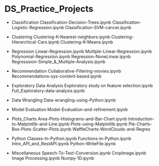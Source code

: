 # DS_Practice_Projects 
- Classification
Classification-Decision-Trees.ipynb
Classification-Logistic-Regression.ipynb
Classification-SVM-cancer.ipynb

- Clustering
Clustering-K-Nearest-neighbors.ipynb
Clustering-Hierarchical-Cars.ipynb
Clustering-K-Means.ipynb

- Regression
Linear-Regression.ipynb
Mulitple-Linear-Regression.ipynb
Polynomial-Regression.ipynb
Regression-NoneLinear.ipynb
Regresssion-Simple_&_Multiple-Analysis.ipynb

- Recommendation
Collaborative-Filtering-movies.ipynb
Recommendations-sys-content-based.ipynb

- Exploratory Data Analysis
Exploratory study on feature selection.ipynb
Full_Exploratory-data-analysis.ipynb


- Data Wrangling
Data-wrangling-using-Python.ipynb

- Model Evaluation
Model-Evaluation-and-refinement.ipynb

- Plots_Charts
Area-Plots-Histograms-and-Bar-Chart.ipynb
Introduction-to-Matplotlib-and-Line.ipynb
Plots-using-Matplotlib.ipynb
Pie-Charts-Box-Plots-Scatter-Plots.ipynb
WaffleCharts-WordClouds-and-Regres

- Python
Classes-In-Python.ipynb
Functions-in-Python.ipynb
Intro_API_and_RestAPI.ipynb
Python-WriteFile.ipynb


- Miscellaneous
Speech-To-Text-Conversion.ipynb
CropImage.ipynb
Image Processing.ipynb
Numpy-1D.ipynb

